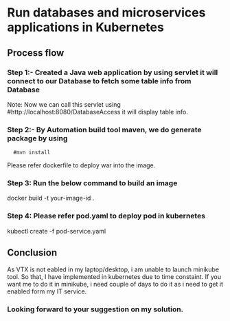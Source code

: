 # Run databases and microservices applications in Kubernetes 

## Process flow

### Step 1:-  Created a Java web application by using servlet it will connect to our Database to fetch some table info from Database
 Note: Now we can call this servlet using #http://localhost:8080/DatabaseAccess it will display table info.
 
### Step 2:- By Automation build tool maven, we do generate package by using 
      #mvn install
Please refer dockerfile to deploy war into the image.

### Step 3: Run the below command to build an image
docker build -t your-image-id .

### Step 4: Please refer pod.yaml to deploy pod in kubernetes
kubectl create -f pod-service.yaml

## Conclusion
As VTX is not eabled in my laptop/desktop, i am unable to launch minikube tool. So that, I have implemented in kubernetes due to time constaint. If you want me to do it in minikube, i need couple of days to do it as i need to get it enabled form my IT service. 

### Looking forward to your suggestion on my solution. 
